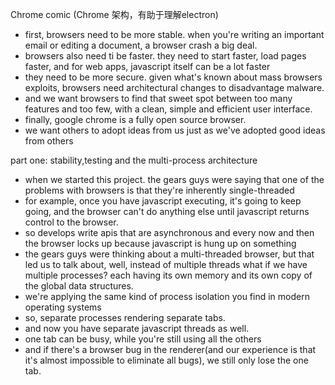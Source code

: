 Chrome comic (Chrome 架构，有助于理解electron)

- first, browsers need to be more stable. when you're writing an important email or editing a document, a browser crash a big deal.
- browsers also need ti be faster. they need to start faster, load pages faster, and for web apps, javascript itself can be a lot faster
- they need to be more secure. given what's known about mass browsers exploits, browsers need architectural changes to disadvantage malware.
- and we want browsers to find that sweet spot between too many features and too few, with a clean, simple and efficient user interface.
- finally, google chrome is a fully open source browser.
- we want others to adopt ideas from us just as we've adopted good ideas from others

part one: stability,testing and the multi-process architecture
- when we started this project. the gears guys were saying that one of the problems with browsers is that they're inherently single-threaded
- for example, once you have javascript executing, it's going to keep going, and the browser can't do anything else until javascript returns control to the browser.
- so develops write apis that are asynchronous and every now and then the browser locks up because javascript is hung up on something
- the gears guys were thinking about a multi-threaded browser, but that led us to talk about, well, instead of multiple threads what if we have multiple processes? each having its own memory and its own copy of the global data structures.
- we're applying the same kind of process isolation you find in modern operating systems
- so, separate processes rendering separate tabs.
- and now you have separate javascript threads as well.
- one tab can be busy, while you're still using all the others
- and if there's a browser bug in the renderer(and our experience is that it's almost impossible to eliminate all bugs), we still only lose the one tab.
